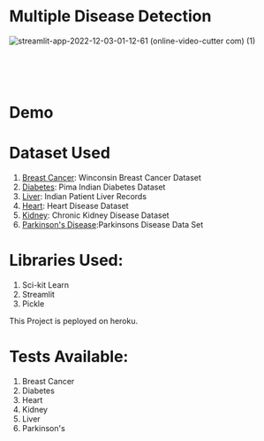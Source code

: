 # Multiple Disease Detection <br>


![streamlit-app-2022-12-03-01-12-61 (online-video-cutter com) (1)](https://user-images.githubusercontent.com/95062628/205396242-b79cf5f8-3b82-43f5-bbef-06b8b8c49458.gif)






<br><br><br>
# Demo
<!-- <a href='https://gmayuri1904-multiple-disease-detection-app-e09xhm.streamlit.app/'>Live app</a> -->


# Dataset Used
1. [Breast Cancer](https://www.kaggle.com/uciml/breast-cancer-wisconsin-data): Winconsin Breast Cancer Dataset
2. [Diabetes](https://www.kaggle.com/uciml/pima-indians-diabetes-database): Pima Indian Diabetes Dataset
3. [Liver](https://www.kaggle.com/uciml/indian-liver-patient-records): Indian Patient Liver Records
4. [Heart](https://www.kaggle.com/ronitf/heart-disease-uci): Heart Disease Dataset
5. [Kidney](https://www.kaggle.com/mansoordaku/ckdisease): Chronic Kidney Disease Dataset
6. [Parkinson's Disease](https://www.kaggle.com/datasets/thecansin/parkinsons-data-set):Parkinsons Disease Data Set

# Libraries Used:
 1. Sci-kit Learn
 2. Streamlit
 3. Pickle
 
 This Project is peployed on heroku.
 
 # Tests Available:
1. Breast Cancer
2. Diabetes
3. Heart
4. Kidney
5. Liver
6. Parkinson's
